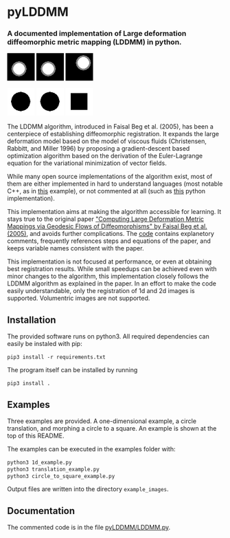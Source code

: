 # pyLDDMM
### A documented implementation of Large deformation diffeomorphic metric mapping (LDDMM) in python.

![I0](example_images/t0.png)
![transformation](example_images/out_translation.gif)
![I1](example_images/t1.png)

![I0](example_images/circle.png)
![transformation](example_images/out_c2s.gif)
![I1](example_images/square.png)

The LDDMM algorithm, introduced in Faisal Beg et al. (2005), has been a
centerpiece of establishing diffeomorphic registration. It expands the large
deformation model based on the model of viscous fluids (Christensen, Rabbitt, and Miller 1996) by proposing a gradient-descent based optimization
algorithm based on the derivation of the Euler-Lagrange equation for the
variational minimization of vector fields.

While many open source implementations of the algorithm exist, most of them are either implemented in hard to understand languages (most notable C++, as in [this](https://github.com/frankyeh/TIPL/blob/master/reg/lddmm.hpp) example), or not commented at all (such as [this](https://github.com/Ryo-Ito/image_registration) python implementation).

This implementation aims at making the algorithm accessible for learning. It stays true to the original paper ["Computing Large Deformation Metric Mappings via Geodesic Flows of Diffeomorphisms" by Faisal Beg et al. (2005)](https://link.springer.com/article/10.1023/B:VISI.0000043755.93987.aa), and avoids further complications. The [code](pyLDDMM/LDDMM.py) contains explanetory comments, frequently references steps and equations of the paper, and keeps variable names consistent with the paper.

This implementation is not focused at performance, or even at obtaining best registration results. While small speedups can be achieved even with minor changes to the algorithm, this implementation closely follows the LDDMM algorithm as explained in the paper. In an effort to make the code easily understandable, only the registration of 1d and 2d images is supported. Volumentric images are not supported. 

## Installation
The provided software runs on python3. All required dependencies can easily be instaled with pip:
```
pip3 install -r requirements.txt
```
The program itself can be installed by running
```
pip3 install .
```

## Examples
Three examples are provided. A one-dimensional example, a circle translation, and morphing a circle to a square. An example is shown at the top of this README.

The examples can be executed in the examples folder with:
```
python3 1d_example.py
python3 translation_example.py
python3 circle_to_square_example.py
```
Output files are written into the directory `example_images`.

## Documentation
The commented code is in the file [pyLDDMM/LDDMM.py](pyLDDMM/LDDMM.py). 
